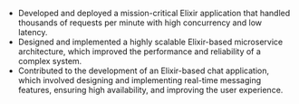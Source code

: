 - Developed and deployed a mission-critical Elixir application that handled thousands of requests per minute with high concurrency and low latency.
- Designed and implemented a highly scalable Elixir-based microservice architecture, which improved the performance and reliability of a complex system.
- Contributed to the development of an Elixir-based chat application, which involved designing and implementing real-time messaging features, ensuring high availability, and improving the user experience.
